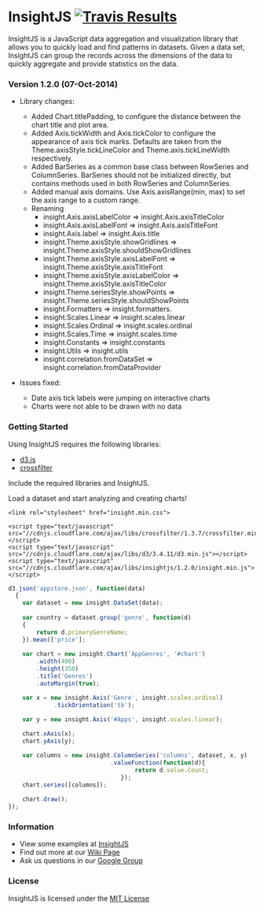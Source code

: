 InsightJS [![Travis Results](https://travis-ci.org/ScottLogic/insight.svg?branch=master)](https://travis-ci.org/ScottLogic/insight)
=======

InsightJS is a JavaScript data aggregation and visualization library that allows you to quickly load and find patterns in datasets.  Given a data set, InsightJS can group the records across the dimensions of the data to quickly aggregate and provide statistics on the data.

### Version 1.2.0 (07-Oct-2014)

* Library changes:
  * Added Chart.titlePadding, to configure the distance between the chart title and plot area.
  * Added Axis.tickWidth and Axis.tickColor to configure the appearance of axis tick marks. Defaults are taken from the Theme.axisStyle.tickLineColor and Theme.axis.tickLineWidth respectively.
  * Added BarSeries as a common base class between RowSeries and ColumnSeries. BarSeries should not be initialized directly, but contains methods used in both RowSeries and ColumnSeries.
  * Added manual axis domains. Use Axis.axisRange(min, max) to set the axis range to a custom range.
  * Renaming
    * insight.Axis.axisLabelColor => insight.Axis.axisTitleColor
    * insight.Axis.axisLabelFont => insight.Axis.axisTitleFont
    * insight.Axis.label => insight.Axis.title
    * insight.Theme.axisStyle.showGridlines => insight.Theme.axisStyle.shouldShowGridlines
    * insight.Theme.axisStyle.axisLabelFont => insight.Theme.axisStyle.axisTitleFont
    * insight.Theme.axisStyle.axisLabelColor => insight.Theme.axisStyle.axisTitleColor
    * insight.Theme.seriesStyle.showPoints => insight.Theme.seriesStyle.shouldShowPoints
    * insight.Formatters => insight.formatters.
    * insight.Scales.Linear => insight.scales.linear
    * insight.Scales.Ordinal => insight.scales.ordinal
    * insight.Scales.Time => insight.scales.time
    * insight.Constants => insight.constants
    * insight.Utils => insight.utils
    * insight.correlation.fromDataSet => insight.correlation.fromDataProvider

* Issues fixed:
  * Date axis tick labels were jumping on interactive charts
  * Charts were not able to be drawn with no data

### Getting Started

Using InsightJS requires the following libraries:
- [d3.js](https://github.com/mbostock/d3)
- [crossfilter](https://github.com/square/crossfilter/)

Include the required libraries and InsightJS.


Load a dataset and start analyzing and creating charts!

```
<link rel="stylesheet" href="insight.min.css">

<script type="text/javascript" src="//cdnjs.cloudflare.com/ajax/libs/crossfilter/1.3.7/crossfilter.min.js"></script>
<script type="text/javascript" src="//cdnjs.cloudflare.com/ajax/libs/d3/3.4.11/d3.min.js"></script>
<script type="text/javascript" src="//cdnjs.cloudflare.com/ajax/libs/insightjs/1.2.0/insight.min.js"></script>
```

```javascript
d3.json('appstore.json', function(data)
  {
    var dataset = new insight.DataSet(data);
    
    var country = dataset.group('genre', function(d)
    {
        return d.primaryGenreName;
    }).mean(['price'];
    
    var chart = new insight.Chart('AppGenres', '#chart')
        .width(400)
        .height(350)
        .title('Genres')
        .autoMargin(true);

    var x = new insight.Axis('Genre', insight.scales.ordinal)
             .tickOrientation('tb');

    var y = new insight.Axis('#Apps', insight.scales.linear);
    
    chart.xAxis(x);
    chart.yAxis(y);

    var columns = new insight.ColumnSeries('columns', dataset, x, y)
                             .valueFunction(function(d){
                                    return d.value.Count;
                                });
    chart.series([columns]);
    
    chart.draw();
});

```
### Information

- View some examples at [InsightJS](http://scottlogic.github.io/insight/)
- Find out more at our [Wiki Page](https://github.com/ScottLogic/insight/wiki)
- Ask us questions in our [Google Group](https://groups.google.com/forum/#!forum/insightjs/)

### License
InsightJS is licensed under the [MIT License](http://opensource.org/licenses/MIT)
